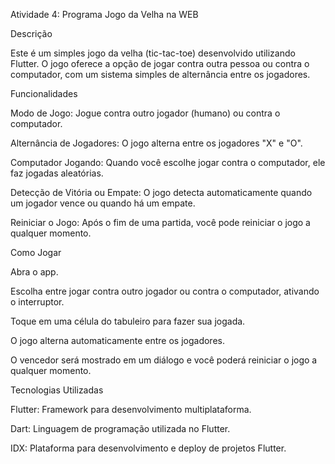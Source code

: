 Atividade 4: Programa Jogo da Velha na WEB

Descrição

Este é um simples jogo da velha (tic-tac-toe) desenvolvido utilizando Flutter. O jogo oferece a opção de jogar contra outra pessoa ou contra o computador, com um sistema simples de alternância entre os jogadores.

Funcionalidades

Modo de Jogo: Jogue contra outro jogador (humano) ou contra o computador.

Alternância de Jogadores: O jogo alterna entre os jogadores "X" e "O".

Computador Jogando: Quando você escolhe jogar contra o computador, ele faz jogadas aleatórias.

Detecção de Vitória ou Empate: O jogo detecta automaticamente quando um jogador vence ou quando há um empate.

Reiniciar o Jogo: Após o fim de uma partida, você pode reiniciar o jogo a qualquer momento.

Como Jogar

Abra o app.

Escolha entre jogar contra outro jogador ou contra o computador, ativando o interruptor.

Toque em uma célula do tabuleiro para fazer sua jogada.

O jogo alterna automaticamente entre os jogadores.

O vencedor será mostrado em um diálogo e você poderá reiniciar o jogo a qualquer momento.

Tecnologias Utilizadas

Flutter: Framework para desenvolvimento multiplataforma.

Dart: Linguagem de programação utilizada no Flutter.

IDX: Plataforma para desenvolvimento e deploy de projetos Flutter.
